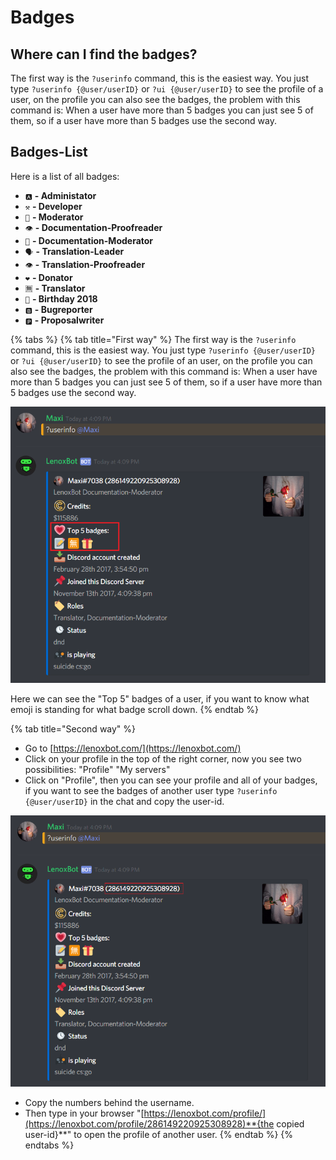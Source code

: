 # Badges

## Where can I find the badges?

The first way is the `?userinfo` command, this is the easiest way. You just type `?userinfo {@user/userID}` or `?ui {@user/userID}` to see the profile of a user, on the profile you can also see the badges, the problem with this command is: When a user have more than 5 badges you can just see 5 of them, so if a user have more than 5 badges use the second way.

## Badges-List

Here is a list of all badges:

*  `🅰` **- Administator**
*  `⚒` **- Developer**
*  `👮` **- Moderator**
*  `👁` **- Documentation-Proofreader**
*  `📝` **- Documentation-Moderator**
*  `🗣` **- Translation-Leader**
*  `👁` **- Translation-Proofreader**
*  `❤` **- Donator**
*  `🈚` **- Translator**
*  `🎁` **- Birthday 2018**
*  `🅱` **- Bugreporter**
*  `🅿` **- Proposalwriter**

{% tabs %}
{% tab title="First way" %}
The first way is the `?userinfo` command, this is the easiest way. You just type `?userinfo {@user/userID}` or `?ui {@user/userID}` to see the profile of an user, on the profile you can also see the badges, the problem with this command is: When a user have more than 5 badges you can just see 5 of them, so if a user have more than 5 badges use the second way.

![?userinfo Command](../.gitbook/assets/screenshot_29.png)

Here we can see the "Top 5" badges of a user, if you want to know what emoji is standing for what badge scroll down.
{% endtab %}

{% tab title="Second way" %}
* Go to [https://lenoxbot.com/](https://lenoxbot.com/)
* Click on your profile in the top of the right corner, now you see two possibilities: "Profile" "My servers"
* Click on "Profile", then you can see your profile and all of your badges, if you want to see the badges of another user type `?userinfo {@user/userID}` in the chat and copy the user-id.

![?userinfo Command](../.gitbook/assets/screenshot_30.png)

* Copy the numbers behind the username.
* Then type in your browser "[https://lenoxbot.com/profile/](https://lenoxbot.com/profile/286149220925308928)**{the copied user-id}**" to open the profile of another user.
{% endtab %}
{% endtabs %}

